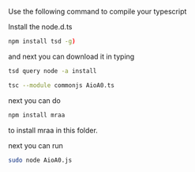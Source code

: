 Use the following command to compile your typescript

Install the node.d.ts
```bash
npm install tsd -g) 
```
and next you can download it in typing 
```bash
tsd query node -a install
```


```bash
tsc --module commonjs AioA0.ts
```
next you can do 
```bash
npm install mraa 
```
to install mraa in this folder. 

next you can run 

```bash
sudo node AioA0.js
```

